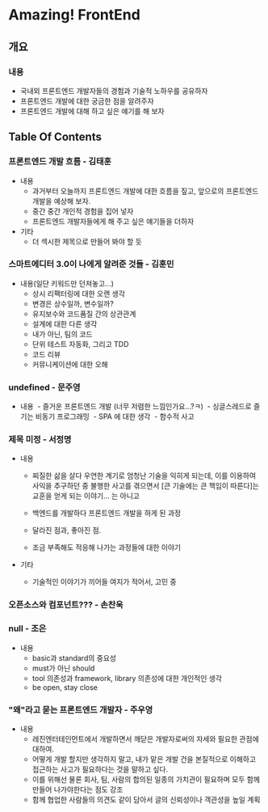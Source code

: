 # Amazing! FrontEnd

## 개요
### 내용
* 국내외 프론트엔드 개발자들의 경험과 기술적 노하우를 공유하자
* 프론트엔드 개발에 대한 궁금한 점을 알려주자
* 프론트엔드 개발에 대해 하고 싶은 얘기를 해 보자

## Table Of Contents
### 프론트엔드 개발 흐름 - 김태훈
* 내용
  - 과거부터 오늘까지 프론트엔드 개발에 대한 흐름을 짚고, 앞으로의 프론트엔드 개발을 예상해 보자.
  - 중간 중간 개인적 경험을 집어 넣자
  - 프론트엔드 개발자들에게 해 주고 싶은 얘기들을 더하자
* 기타
  - 더 섹시한 제목으로 만들어 봐야 할 듯

### 스마트에디터 3.0이 나에게 알려준 것들 - 김훈민
* 내용(일단 키워드만 던져놓고...)
  - 상시 리팩터링에 대한 오랜 생각
  - 변경은 상수일까, 변수일까?
  - 유지보수와 코드품질 간의 상관관계
  - 설계에 대한 다른 생각
  - 내가 아닌, 팀의 코드
  - 단위 테스트 자동화, 그리고 TDD
  - 코드 리뷰
  - 커뮤니케이션에 대한 오해 
 
### undefined - 문주영
* 내용
  - 즐거운 프론트엔드 개발 (너무 저렴한 느낌인가요...?ㅋ)
  - 싱글스레드로 즐기는 비동기 프로그래밍 
  - SPA 에 대한 생각
  - 함수적 사고
  
### 제목 미정 - 서정명
* 내용
  - 찌질한 삶을 살다 우연한 계기로 엄청난 기술을 익히게 되는데, 이를 이용하여 사익을 추구하던 중 불행한 사고를 겪으면서 [큰 기술에는 큰 책임이 따른다]는 교훈을 얻게 되는 이야기... 는 아니고

  - 백엔드를 개발하다 프론트엔드 개발을 하게 된 과정
  - 달라진 점과, 좋아진 점.
  - 조금 부족해도 적응해 나가는 과정들에 대한 이야기

* 기타
  - 기술적인 이야기가 끼어들 여지가 적어서, 고민 중
  
### 오픈소스와 컴포넌트??? - 손찬욱
  
### null - 조은

* 내용
  - basic과 standard의 중요성
  - must가 아닌 should
  - tool 의존성과 framework, library 의존성에 대한 개인적인 생각
  - be open, stay close 

### "왜"라고 묻는 프론트엔드 개발자 - 주우영

* 내용
  - 레진엔터테인먼트에서 개발하면서 깨닫은 개발자로써의 자세와 필요한 관점에 대하여.
  - 어떻게 개발 할지만 생각하지 말고, 내가 맡은 개발 건을 본질적으로 이해하고 접근하는 사고가 필요하다는 것을 말하고 싶다.
  - 이를 위해선 물론 회사, 팀, 사람의 합의된 일종의 가치관이 필요하며 모두 함께 만들어 나가야한다는 점도 강조
  - 함께 협업한 사람들의 의견도 같이 담아서 글의 신뢰성이나 객관성을 높일 계획
